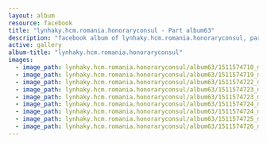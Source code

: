 ```yaml
---
layout: album
resource: facebook
title: "lynhaky.hcm.romania.honoraryconsul - Part album63"
description: "facebook album of lynhaky.hcm.romania.honoraryconsul, part album63."
active: gallery
album-title: "lynhaky.hcm.romania.honoraryconsul"
images:
  - image_path: lynhaky.hcm.romania.honoraryconsul/album63/1511574718_mrat6485.jpg
  - image_path: lynhaky.hcm.romania.honoraryconsul/album63/1511574719_mrat6490.jpg
  - image_path: lynhaky.hcm.romania.honoraryconsul/album63/1511574722_mrat6553.jpg
  - image_path: lynhaky.hcm.romania.honoraryconsul/album63/1511574723_mrat6557.jpg
  - image_path: lynhaky.hcm.romania.honoraryconsul/album63/1511574723_mrat6559.jpg
  - image_path: lynhaky.hcm.romania.honoraryconsul/album63/1511574724_mrat6563.jpg
  - image_path: lynhaky.hcm.romania.honoraryconsul/album63/1511574724_mrat6565.jpg
  - image_path: lynhaky.hcm.romania.honoraryconsul/album63/1511574725_mrat6576.jpg
  - image_path: lynhaky.hcm.romania.honoraryconsul/album63/1511574726_mrat6591.jpg
---
```


